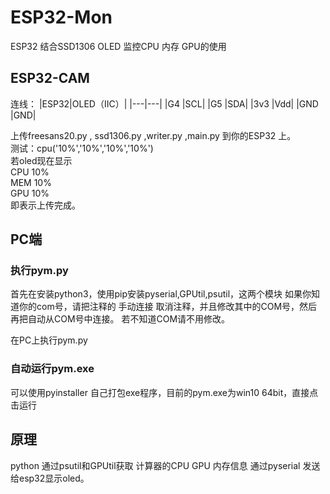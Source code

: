 # ESP32-Mon
ESP32 结合SSD1306 OLED 监控CPU 内存 GPU的使用

## ESP32-CAM

连线：
|ESP32|OLED（IIC）|
|---|---|
|G4  |SCL|
|G5  |SDA|
|3v3 |Vdd|
|GND |GND|

上传freesans20.py , ssd1306.py ,writer.py ,main.py 到你的ESP32 上。  
测试：cpu('10%','10%','10%','10%')  
若oled现在显示  
CPU 10%  
MEM 10%  
GPU 10%  
即表示上传完成。



## PC端

### 执行pym.py  
首先在安装python3，使用pip安装pyserial,GPUtil,psutil，这两个模块 
如果你知道你的com号，请把注释的 手动连接 取消注释，并且修改其中的COM号，然后再把自动从COM号中连接。
若不知道COM请不用修改。

在PC上执行pym.py

### 自动运行pym.exe
可以使用pyinstaller 自己打包exe程序，目前的pym.exe为win10 64bit，直接点击运行

## 原理
python 通过psutil和GPUtil获取 计算器的CPU GPU 内存信息 通过pyserial 发送给esp32显示oled。
